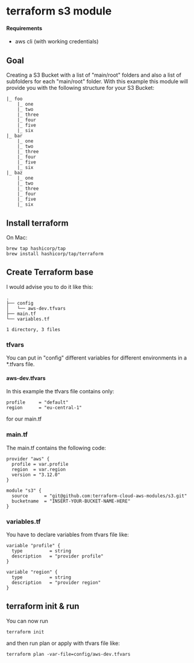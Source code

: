 # terraform s3 module

#### Requirements

 - aws cli (with working credentials)

## Goal

Creating a S3 Bucket with a list of "main/root" folders and also a list of subfolders for each "main/root" folder.
With this example this module will provide you with the following structure for your S3 Bucket:

    |_ foo
    	|_ one
    	|_ two
    	|_ three
    	|_ four
    	|_ five
    	|_ six
    |_ bar
    	|_ one
    	|_ two
    	|_ three
    	|_ four
    	|_ five
    	|_ six
    |_ baz
    	|_ one
    	|_ two
    	|_ three
    	|_ four
    	|_ five
    	|_ six

## Install terraform

On Mac:

    brew tap hashicorp/tap
    brew install hashicorp/tap/terraform

## Create Terraform base

I would advise you to do it like this:

    .
    ├── config
    │   └── aws-dev.tfvars
    ├── main.tf
    └── variables.tf
    
    1 directory, 3 files

### tfvars

You can put in "config" different variables for different environments in a *.tfvars file.

#### aws-dev.tfvars

In this example the tfvars file contains only:

    profile		= "default"
    region		= "eu-central-1"

for our main.tf

### main.tf

The main.tf contains the following code:

    provider "aws" {
      profile = var.profile
      region  = var.region
      version = "3.12.0"
    }

    module "s3" {
      source      = "git@github.com:terraform-cloud-aws-modules/s3.git"
      bucketname  = "INSERT-YOUR-BUCKET-NAME-HERE"
    }

### variables.tf

You have to declare variables from tfvars file like:

    variable "profile" {
      type          = string
      description   = "provider profile"
    }
    
    variable "region" {
      type          = string
      description   = "provider region"
    }

## terraform init & run

You can now run

    terraform init

and then run plan or apply with tfvars file like:

    terraform plan -var-file=config/aws-dev.tfvars

